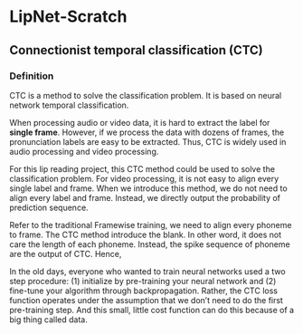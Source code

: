 # LipNet-Scratch


## Connectionist temporal classification (CTC)

### Definition 

CTC is a method to solve the classification problem. It is based on neural network temporal classification.

When processing audio or video data, it is hard to extract the label for **single frame**. However, if we process the data with dozens of frames, the pronunciation labels are easy to be extracted. Thus, CTC is widely used in audio processing and video processing. 

For this lip reading project, this CTC method could be used to solve the classification problem. For video processing, it is not easy to align every single label and frame. When we introduce this method, we do not need to align every label and frame. Instead, we directly output the probability of prediction sequence.

Refer to the traditional Framewise training, we need to align every phoneme to frame. The CTC method introduce the blank. In other word, it does not care the length of each phoneme. Instead, the spike sequence of phoneme are the output of CTC. Hence, 

In the old days, everyone who wanted to train neural networks used a two step procedure: (1) initialize by pre-training your neural network and (2) fine-tune your algorithm through backpropagation. Rather, the CTC loss function operates under the assumption that we don’t need to do the first pre-training step. And this small, little cost function can do this because of a big thing called data.